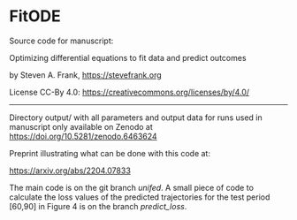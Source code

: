 # FitODE
Source code for manuscript:

Optimizing differential equations to fit data and predict outcomes

by Steven A. Frank, https://stevefrank.org

License CC-By 4.0: https://creativecommons.org/licenses/by/4.0/

---

Directory output/ with all parameters and output data for runs used in manuscript only available on Zenodo at https://doi.org/10.5281/zenodo.6463624

Preprint illustrating what can be done with this code at:

  https://arxiv.org/abs/2204.07833

The main code is on the git branch *unifed*. A small piece of code to calculate the loss values of the predicted trajectories for the test period [60,90] in Figure 4 is on the branch *predict_loss*.